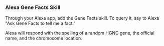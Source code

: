 ### Alexa Gene Facts Skill

Through your Alexa app, add the Gene Facts skill. To query it, say to Alexa "Ask Gene Facts to tell me a fact."

Alexa will respond with the spelling of a random HGNC gene, the official name, and the chromosome location.
